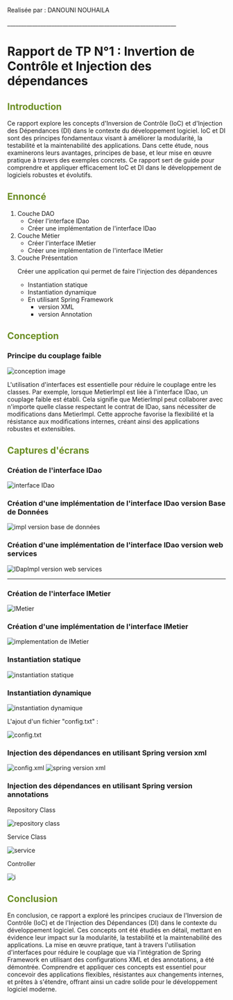 <p>Realisée par : DANOUNI NOUHAILA</p>
<p>_____________________________________________________________
<h1>Rapport de TP N°1 : Invertion de Contrôle et Injection des dépendances</h1>
<h2 style="color: olivedrab">Introduction</h2>
<p>Ce rapport explore les concepts d'Inversion de Contrôle (IoC) et d'Injection des Dépendances (DI) dans le contexte du développement logiciel. IoC et DI sont des principes fondamentaux visant à améliorer la modularité, la testabilité et la maintenabilité des applications. Dans cette étude, nous examinerons leurs avantages, principes de base, et leur mise en œuvre pratique à travers des exemples concrets. Ce rapport sert de guide pour comprendre et appliquer efficacement IoC et DI dans le développement de logiciels robustes et évolutifs.</p>
<h2 style="color: olivedrab">Ennoncé</h2>
<ol>
    <li>Couche DAO 
        <ul>
            <li>Créer l'interface IDao</li>
            <li>Créer une implémentation de l'interface IDao</li>
        </ul>
    </li>
    <li>Couche Métier
        <ul>
            <li>Créer l'interface IMetier</li>
            <li>Créer une implémentation de l'interface IMetier</li>
        </ul>
    </li>
    <li>Couche Présentation
        <p>Créer une application qui permet de faire l'injection des dépandences</p>
        <ul>
        <li>Instantiation statique</li>
        <li>Instantiation dynamique</li>
        <li>En utilisant Spring Framework
            <ul>
                <li>version XML</li>
                <li>version Annotation</li>
            </ul>
        </li>
        </ul>
    </li>
</ol>
<h2 style="color: olivedrab">Conception</h2>
<h3>Principe du couplage faible</h3>
<img src="captures/conception.png" alt="conception image">
<p>
L'utilisation d'interfaces est essentielle pour réduire le couplage entre les classes. Par exemple, lorsque MetierImpl est liée à l'interface IDao, un couplage faible est établi. Cela signifie que MetierImpl peut collaborer avec n'importe quelle classe respectant le contrat de IDao, sans nécessiter de modifications dans MetierImpl. Cette approche favorise la flexibilité et la résistance aux modifications internes, créant ainsi des applications robustes et extensibles.
</p>
<h2 style="color: olivedrab">Captures d'écrans</h2>
<h3>Création de l'interface IDao</h3>
<img src="captures/idao.png" alt="interface IDao">
<h3>Création d'une implémentation de l'interface IDao version Base de Données</h3>
<img src="captures/daoimpl.png" alt="impl version base de données">
<h3>Création d'une implémentation de l'interface IDao version web services</h3>
<img src="captures/daoimplV2.png" alt="IDapImpl version web services">
<hr>
<h3>Création de l'interface IMetier</h3>
<img src="captures/imetier.png" alt="IMetier">
<h3>Création d'une implémentation de l'interface IMetier</h3>
<img src="captures/metierimpl1.png" alt="implementation de IMetier">
<h3>Instantiation statique</h3>
<img src="captures/Pres1_instanstation_statique.png" alt="instantiation statique">
<h3>Instantiation dynamique</h3>
<img src="captures/Pres2_instanstation_dynamique.png" alt="instantiation dynamique">
<p>L'ajout d'un fichier "config.txt" :</p>
<img src="captures/config_txt.png" alt="config.txt">
<h3>Injection des dépendances en utilisant Spring version xml</h3>
<img src="captures/config_xml.png" alt="config.xml">
<img src="captures/spring_xml.png" alt="spring version xml">
<h3>Injection des dépendances en utilisant Spring version annotations</h3>
<p>Repository Class</p>
<img src="captures/daoimpl.png" alt="repository class">
<p>Service Class</p>
<img src="captures/metierimpl1.png" alt="service">
<p>Controller</p>
<img src="captures/spring_annotation.png" alt="i">
<h2 style="color: olivedrab">Conclusion</h2>
<p>
En conclusion, ce rapport a exploré les principes cruciaux de l'Inversion de Contrôle (IoC) et de l'Injection des Dépendances (DI) dans le contexte du développement logiciel. Ces concepts ont été étudiés en détail, mettant en évidence leur impact sur la modularité, la testabilité et la maintenabilité des applications. La mise en œuvre pratique, tant à travers l'utilisation d'interfaces pour réduire le couplage que via l'intégration de Spring Framework en utilisant des configurations XML et des annotations, a été démontrée. Comprendre et appliquer ces concepts est essentiel pour concevoir des applications flexibles, résistantes aux changements internes, et prêtes à s'étendre, offrant ainsi un cadre solide pour le développement logiciel moderne.
</p>